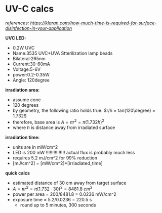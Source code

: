 # UV-C calcs

*references: https://klaran.com/how-much-time-is-required-for-surface-disinfection-in-your-application*

**UVC LED:**
- 0.2W UVC
- Name:3535 UVC+UVA Stterilization lamp beads
- Bilateral:265nm
- Current:30-60mA
- Voltage:5-6V
- power:0.2-0.35W
- Angle: 120degree

**irradiation area:**
- assume cone
- 120 degrees
- by geometry, the following ratio holds true: $r/h = tan(120\degree) = 1.732$
- therefore, base area is $A=\pi r^2=\pi(1.732h)^2$
- where $h$ is distance away from irradiated surface

**irradiation time:**
- units are in mW/cm^2
- LED is 200 mW !!!!!!!!!!!!!!! actual flux is probably much less
- requires 5.2 mJ/cm^2 for 99% reduction
- [mJ/cm^2] = [mW/cm^2]*[irriadiated_time]

**quick calcs**
- estimated distance of 30 cm away from target surface
- $A=\pi r^2=\pi(1.732\cdot 30)^2 = 8481.8 \ cm^2$
- power per area = 200/8481.8 = 0.0236 mW/cm^2
- exposure time = 5.2/0.0236 = 220.5 s
    - round up to 5 minutes, 300 seconds